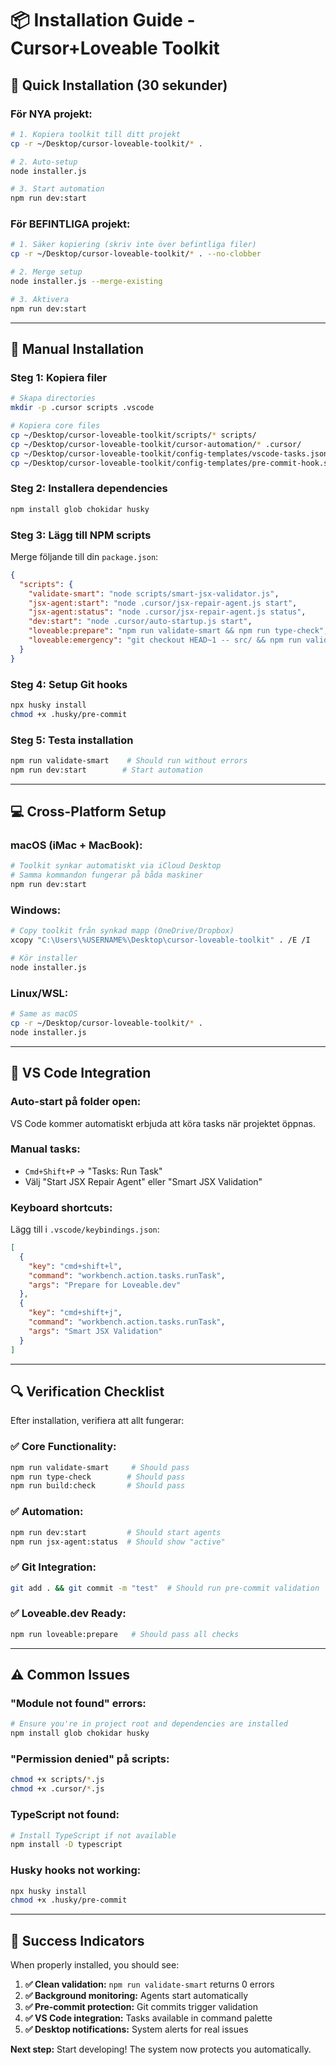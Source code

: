 # 📦 Installation Guide - Cursor+Loveable Toolkit

## 🎯 **Quick Installation (30 sekunder)**

### **För NYA projekt:**
```bash
# 1. Kopiera toolkit till ditt projekt
cp -r ~/Desktop/cursor-loveable-toolkit/* .

# 2. Auto-setup
node installer.js

# 3. Start automation
npm run dev:start
```

### **För BEFINTLIGA projekt:**
```bash
# 1. Säker kopiering (skriv inte över befintliga filer)
cp -r ~/Desktop/cursor-loveable-toolkit/* . --no-clobber

# 2. Merge setup
node installer.js --merge-existing

# 3. Aktivera
npm run dev:start
```

---

## 🔧 **Manual Installation**

### **Steg 1: Kopiera filer**
```bash
# Skapa directories
mkdir -p .cursor scripts .vscode

# Kopiera core files
cp ~/Desktop/cursor-loveable-toolkit/scripts/* scripts/
cp ~/Desktop/cursor-loveable-toolkit/cursor-automation/* .cursor/
cp ~/Desktop/cursor-loveable-toolkit/config-templates/vscode-tasks.json .vscode/tasks.json
cp ~/Desktop/cursor-loveable-toolkit/config-templates/pre-commit-hook.sh .husky/pre-commit
```

### **Steg 2: Installera dependencies**
```bash
npm install glob chokidar husky
```

### **Steg 3: Lägg till NPM scripts**
Merge följande till din `package.json`:
```json
{
  "scripts": {
    "validate-smart": "node scripts/smart-jsx-validator.js",
    "jsx-agent:start": "node .cursor/jsx-repair-agent.js start",
    "jsx-agent:status": "node .cursor/jsx-repair-agent.js status",
    "dev:start": "node .cursor/auto-startup.js start",
    "loveable:prepare": "npm run validate-smart && npm run type-check",
    "loveable:emergency": "git checkout HEAD~1 -- src/ && npm run validate-smart"
  }
}
```

### **Steg 4: Setup Git hooks**
```bash
npx husky install
chmod +x .husky/pre-commit
```

### **Steg 5: Testa installation**
```bash
npm run validate-smart    # Should run without errors
npm run dev:start        # Start automation
```

---

## 💻 **Cross-Platform Setup**

### **macOS (iMac + MacBook):**
```bash
# Toolkit synkar automatiskt via iCloud Desktop
# Samma kommandon fungerar på båda maskiner
npm run dev:start
```

### **Windows:**
```bash
# Copy toolkit från synkad mapp (OneDrive/Dropbox)
xcopy "C:\Users\%USERNAME%\Desktop\cursor-loveable-toolkit" . /E /I

# Kör installer
node installer.js
```

### **Linux/WSL:**
```bash
# Same as macOS
cp -r ~/Desktop/cursor-loveable-toolkit/* .
node installer.js
```

---

## 🎨 **VS Code Integration**

### **Auto-start på folder open:**
VS Code kommer automatiskt erbjuda att köra tasks när projektet öppnas.

### **Manual tasks:**
- `Cmd+Shift+P` → "Tasks: Run Task"
- Välj "Start JSX Repair Agent" eller "Smart JSX Validation"

### **Keyboard shortcuts:**
Lägg till i `.vscode/keybindings.json`:
```json
[
  {
    "key": "cmd+shift+l",
    "command": "workbench.action.tasks.runTask",
    "args": "Prepare for Loveable.dev"
  },
  {
    "key": "cmd+shift+j", 
    "command": "workbench.action.tasks.runTask",
    "args": "Smart JSX Validation"
  }
]
```

---

## 🔍 **Verification Checklist**

Efter installation, verifiera att allt fungerar:

### **✅ Core Functionality:**
```bash
npm run validate-smart     # Should pass
npm run type-check        # Should pass
npm run build:check       # Should pass
```

### **✅ Automation:**
```bash
npm run dev:start         # Should start agents
npm run jsx-agent:status  # Should show "active"
```

### **✅ Git Integration:**
```bash
git add . && git commit -m "test"  # Should run pre-commit validation
```

### **✅ Loveable.dev Ready:**
```bash
npm run loveable:prepare   # Should pass all checks
```

---

## ⚠️ **Common Issues**

### **"Module not found" errors:**
```bash
# Ensure you're in project root and dependencies are installed
npm install glob chokidar husky
```

### **"Permission denied" på scripts:**
```bash
chmod +x scripts/*.js
chmod +x .cursor/*.js
```

### **TypeScript not found:**
```bash
# Install TypeScript if not available
npm install -D typescript
```

### **Husky hooks not working:**
```bash
npx husky install
chmod +x .husky/pre-commit
```

---

## 🎯 **Success Indicators**

When properly installed, you should see:

1. **✅ Clean validation:** `npm run validate-smart` returns 0 errors
2. **✅ Background monitoring:** Agents start automatically
3. **✅ Pre-commit protection:** Git commits trigger validation
4. **✅ VS Code integration:** Tasks available in command palette
5. **✅ Desktop notifications:** System alerts for real issues

**Next step:** Start developing! The system now protects you automatically.
